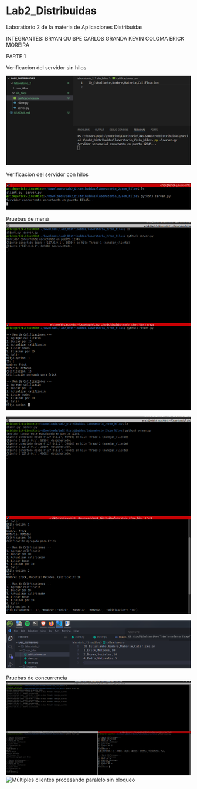 # Lab2_Distribuidas
Laboratiorio 2 de la materia de Aplicaciones Distribuidas 

INTEGRANTES:
BRYAN QUISPE 
CARLOS GRANDA
KEVIN COLOMA
ERICK MOREIRA

PARTE 1 

Verificacion del servidor sin hilos

![Se puede verificar que el servidor inicio y se creo un .csv](laboratorio_2/imagenes/servidorsinhilos_levantado.png)

Verificacion del servidor con hilos

![Se puede verificar que el servidor inicio y se creo un .csv](laboratorio_2/imagenes/levantamiento_server_con_hilos.png)

Pruebas de menú
![Agregar un estudiantes](laboratorio_2/imagenes/prueba_con_hilos_agregar.png)

![Buscar y Enlistar estudiante](laboratorio_2/imagenes/prueba_con_hilos_buscar_listar.png)

![Persistencia CSV](laboratorio_2/imagenes/persistencia_CSV_con_hilos.png)

Pruebas de concurrencia
![Dos clientes procesando paralelo sin bloqueo](laboratorio_2/imagenes/prueba_con_hilos_2_clientes.png)
![Múltiples clientes procesando paralelo sin bloqueo](laboratorio_2/imagenes/prueba_con_hilos_2_varios_clientes.png)



